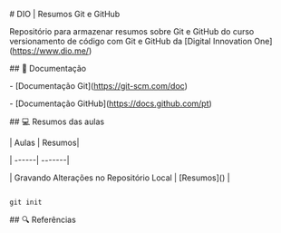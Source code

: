 \# DIO | Resumos Git e GitHub



Repositório para armazenar resumos sobre Git e GitHub do curso versionamento de código com Git e GitHub da \[Digital Innovation One](https://www.dio.me/)



\## 📖 Documentação

\- \[Documentação Git](https://git-scm.com/doc)

\- \[Documentação GitHub](https://docs.github.com/pt)



\## 💻 Resumos das aulas



| Aulas | Resumos|

| ------| -------|

| Gravando Alterações no Repositório Local | \[Resumos]() |



```

git init

```

\## 🔍 Referências


